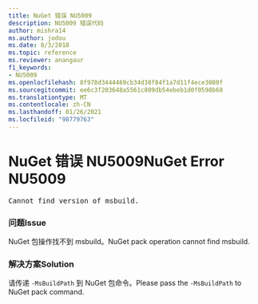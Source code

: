```yaml
---
title: NuGet 错误 NU5009
description: NU5009 错误代码
author: mishra14
ms.author: jodou
ms.date: 8/3/2018
ms.topic: reference
ms.reviewer: anangaur
f1_keywords:
- NU5009
ms.openlocfilehash: 8f978d3444469cb34d38f84f1a7d11f4ece3080f
ms.sourcegitcommit: ee6c3f203648a5561c809db54ebeb1d0f0598b68
ms.translationtype: MT
ms.contentlocale: zh-CN
ms.lasthandoff: 01/26/2021
ms.locfileid: "98779763"
---
```

# <a name="nuget-error-nu5009"></a><span data-ttu-id="a122f-103">NuGet 错误 NU5009</span><span class="sxs-lookup"><span data-stu-id="a122f-103">NuGet Error NU5009</span></span>
<pre>Cannot find version of msbuild.</pre>

### <a name="issue"></a><span data-ttu-id="a122f-104">问题</span><span class="sxs-lookup"><span data-stu-id="a122f-104">Issue</span></span>

<span data-ttu-id="a122f-105">NuGet 包操作找不到 msbuild。</span><span class="sxs-lookup"><span data-stu-id="a122f-105">NuGet pack operation cannot find msbuild.</span></span>


### <a name="solution"></a><span data-ttu-id="a122f-106">解决方案</span><span class="sxs-lookup"><span data-stu-id="a122f-106">Solution</span></span>

<span data-ttu-id="a122f-107">请传递 `-MsBuildPath` 到 NuGet 包命令。</span><span class="sxs-lookup"><span data-stu-id="a122f-107">Please pass the `-MsBuildPath` to NuGet pack command.</span></span>

